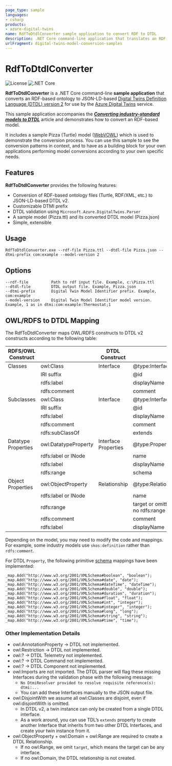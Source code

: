 ```yaml
---
page_type: sample
languages:
- csharp
products:
- azure-digital-twins
name: RdfToDtdlConverter sample application to convert RDF to DTDL
description: .NET Core command-line application that translates an RDF-based ontology to JSON-LD-based Digital Twins Definition Language (DTDL)
urlFragment: digital-twins-model-conversion-samples
---
```


# RdfToDtdlConverter

![License](https://img.shields.io/badge/license-MIT-green.svg) ![.NET Core](https://github.com/Azure-Samples/RdfToDtdlConverter/workflows/.NET%20Core/badge.svg)

**RdfToDtdlConverter** is a .NET Core command-line **sample application** that converts an RDF-based ontology to JSON-LD-based [Digital Twins Definition Language (DTDL) version 2](https://github.com/Azure/opendigitaltwins-dtdl/blob/master/DTDL/v2/dtdlv2.md) for use by the [Azure Digital Twins](https://docs.microsoft.com/azure/digital-twins/overview) service. 

This sample application accompanies the [***Converting industry-standard models to DTDL***](https://docs.microsoft.com/azure/digital-twins/concepts-convert-models) article and demonstrates how to convert an RDF-based model. 

It includes a sample Pizza (Turtle) model ([WebVOWL](http://www.visualdataweb.de/webvowl/#iri=https://raw.githubusercontent.com/Azure-Samples/RdfToDtdlConverter/main/Pizza.ttl)) which is used to demonstrate the conversion process. You can use this sample to see the conversion patterns in context, and to have as a building block for your own applications performing model conversions according to your own specific needs.

## Features

**RdfToDtdlConverter** provides the following features:

* Conversion of RDF-based ontology files (Turtle, RDF/XML, etc.) to JSON-LD-based DTDL v2.
* Customizable DTMI prefix
* DTDL validation using ```Microsoft.Azure.DigitalTwins.Parser```
* A sample model (Pizza.ttl) and its converted DTDL model (Pizza.json)
* Simple, extensible

## Usage

```RdfToDtdlConverter.exe --rdf-file Pizza.ttl --dtdl-file Pizza.json --dtmi-prefix com:example --model-version 2```

## Options

```
--rdf-file          Path to rdf input file. Example, c:\Pizza.ttl
--dtdl-file         DTDL output file. Example, Pizza.json
--dtmi-prefix       Digital Twin Model Identifier prefix. Example, com:example
--model-version     Digital Twin Model Identifier model version. Example, 1 as in dtmi:com:example:Thermostat;1
```

## OWL/RDFS to DTDL Mapping

The RdfToDtdlConverter maps OWL/RDFS constructs to DTDL v2 constructs according to the following table:

| RDFS/OWL Construct  |                      | DTDL Construct       |                                    |
|---------------------|----------------------|----------------------|------------------------------------|
| Classes             | owl:Class            | Interface            | @type:Interface                    |
|                     | IRI suffix           |                      | @id                                |
|                     | rdfs:label           |                      | displayName                        |
|                     | rdfs:comment         |                      | comment                            |
| Subclasses          | owl:Class            | Interface            | @type:Interface                    |
|                     | IRI suffix           |                      | @id                                |
|                     | rdfs:label           |                      | displayName                        |
|                     | rdfs:comment         |                      | comment                            |
|                     | rdfs:subClassOf      |                      | extends                            |
| Datatype Properties | owl:DatatypeProperty | Interface Properties | @type:Property                     |
|                     | rdfs:label or INode  |                      | name                               |
|                     | rdfs:label           |                      | displayName                        |
|                     | rdfs:range           |                      | schema                             |
| Object Properties   | owl:ObjectProperty   | Relationship         | @type:Relationship                 |
|                     | rdfs:label or INode  |                      | name                               |
|                     | rdfs:range           |                      | target or omitted if no rdfs:range |
|                     | rdfs:comment         |                      | comment                            |
|                     | rdfs:label           |                      | displayName                        |

Depending on the model, you may need to modify the code and mappings. For example, some industry models use ```skos:definition``` rather than ```rdfs:comment```.

For DTDL ```Property```, the following primitive [schema](https://github.com/Azure/opendigitaltwins-dtdl/blob/master/DTDL/v2/dtdlv2.md#schemas) mappings have been implemented:
```
_map.Add("http://www.w3.org/2001/XMLSchema#boolean", "boolean");
_map.Add("http://www.w3.org/2001/XMLSchema#date", "date");
_map.Add("http://www.w3.org/2001/XMLSchema#dateTime", "dateTime");
_map.Add("http://www.w3.org/2001/XMLSchema#double", "double");
_map.Add("http://www.w3.org/2001/XMLSchema#duration", "duration");
_map.Add("http://www.w3.org/2001/XMLSchema#float", "float");
_map.Add("http://www.w3.org/2001/XMLSchema#int", "integer");
_map.Add("http://www.w3.org/2001/XMLSchema#integer", "integer");
_map.Add("http://www.w3.org/2001/XMLSchema#long", "long");
_map.Add("http://www.w3.org/2001/XMLSchema#string", "string");
_map.Add("http://www.w3.org/2001/XMLSchema#time", "time");
```

### Other Implementation Details
- owl:AnnotationProperty -> DTDL not implemented.
- owl:Restriction -> DTDL not implemented.
- owl:? -> DTDL Telemetry not implemented.
- owl:? -> DTDL Command not implemented.
- owl:? -> DTDL Component not implemented.
- owl:Imports are not imported. The DTDL parser will flag these missing Interfaces during the validation phase with the following message:
  - ```No DtmiResolver provided to resolve requisite reference(s): dtmi:...```
  - You can add these Interfaces manually to the JSON output file. 
- owl:DisjointWith we assume all owl:Classes are disjoint, even if owl:disjointWith is omitted. 
  - In DTDL v2, a twin instance can only be created from a single DTDL interface.
  - As a work around, you can use TDL’s ```extends``` property to create another Interface that inherits from two other DTDL Interfaces, and create your twin instance from it.
- owl:ObjectProperty + owl:Domain + owl:Range are required to create a DTDL Relationship. 
  - If no owl:Range, we omit ```target```, which means the target can be any interface. 
  - If no owl:Domain, the DTDL relationship is not created. 
